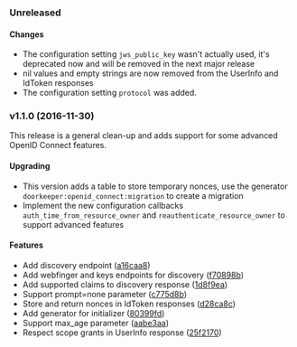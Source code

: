 ### Unreleased

#### Changes

* The configuration setting `jws_public_key` wasn't actually used, it's deprecated now and will be removed in the next major release
* nil values and empty strings are now removed from the UserInfo and IdToken responses
* The configuration setting `protocol` was added.


<a name="v1.1.0"></a>
### v1.1.0 (2016-11-30)

This release is a general clean-up and adds support for some advanced OpenID Connect features.

#### Upgrading

- This version adds a table to store temporary nonces, use the generator `doorkeeper:openid_connect:migration` to create a migration
- Implement the new configuration callbacks `auth_time_from_resource_owner` and `reauthenticate_resource_owner` to support advanced features

#### Features

* Add discovery endpoint	 ([a16caa8](/../../commit/a16caa8))
* Add webfinger and keys endpoints for discovery	 ([f70898b](/../../commit/f70898b))
* Add supported claims to discovery response	 ([1d8f9ea](/../../commit/1d8f9ea))
* Support prompt=none parameter	 ([c775d8b](/../../commit/c775d8b))
* Store and return nonces in IdToken responses	 ([d28ca8c](/../../commit/d28ca8c))
* Add generator for initializer	 ([80399fd](/../../commit/80399fd))
* Support max_age parameter	 ([aabe3aa](/../../commit/aabe3aa))
* Respect scope grants in UserInfo response	 ([25f2170](/../../commit/25f2170))

